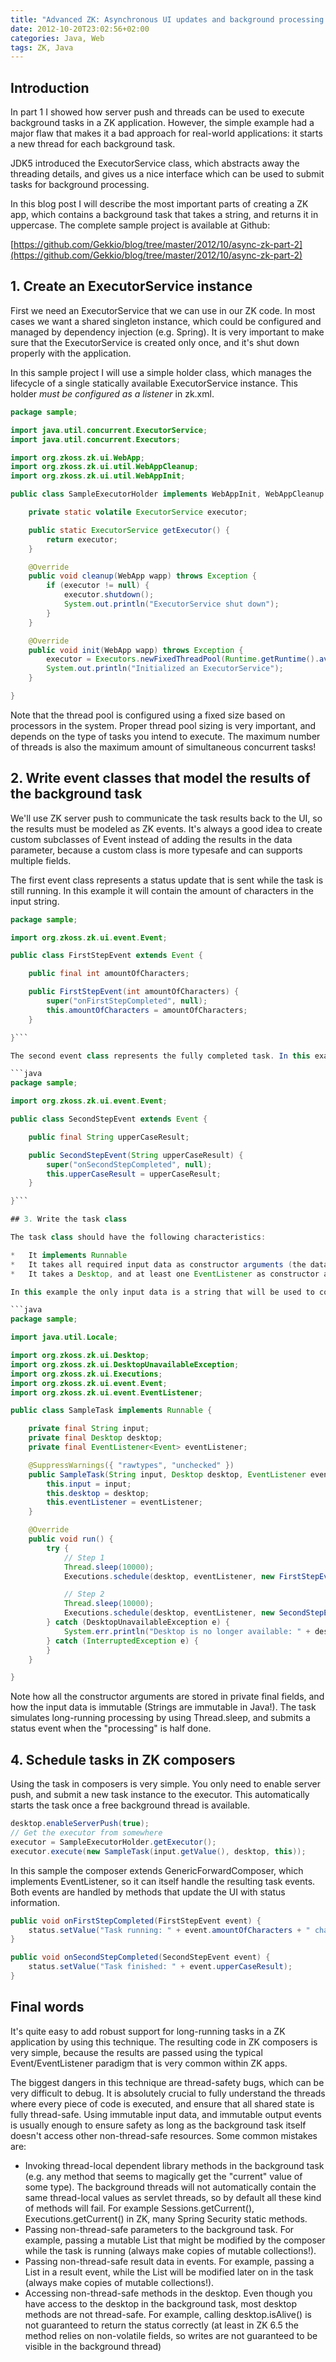 ```yaml
---
title: "Advanced ZK: Asynchronous UI updates and background processing – part 2"
date: 2012-10-20T23:02:56+02:00
categories: Java, Web
tags: ZK, Java
---
```


## Introduction

In part 1 I showed how server push and threads can be used to execute background tasks in a ZK application. However, the simple example had a major flaw that makes it a bad approach for real-world applications: it starts a new thread for each background task.

JDK5 introduced the ExecutorService class, which abstracts away the threading details, and gives us a nice interface which can be used to submit tasks for background processing.

In this blog post I will describe the most important parts of creating a ZK app, which contains a background task that takes a string, and returns it in uppercase. The complete sample project is available at Github:

[https://github.com/Gekkio/blog/tree/master/2012/10/async-zk-part-2](https://github.com/Gekkio/blog/tree/master/2012/10/async-zk-part-2)

## 1. Create an ExecutorService instance

First we need an ExecutorService that we can use in our ZK code. In most cases we want a shared singleton instance, which could be configured and managed by dependency injection (e.g. Spring). It is very important to make sure that the ExecutorService is created only once, and it's shut down properly with the application.

In this sample project I will use a simple holder class, which manages the lifecycle of a single statically available ExecutorService instance. This holder _must be configured as a listener_ in zk.xml.

```java
package sample;

import java.util.concurrent.ExecutorService;
import java.util.concurrent.Executors;

import org.zkoss.zk.ui.WebApp;
import org.zkoss.zk.ui.util.WebAppCleanup;
import org.zkoss.zk.ui.util.WebAppInit;

public class SampleExecutorHolder implements WebAppInit, WebAppCleanup {

    private static volatile ExecutorService executor;

    public static ExecutorService getExecutor() {
        return executor;
    }

    @Override
    public void cleanup(WebApp wapp) throws Exception {
        if (executor != null) {
            executor.shutdown();
            System.out.println("ExecutorService shut down");
        }
    }

    @Override
    public void init(WebApp wapp) throws Exception {
        executor = Executors.newFixedThreadPool(Runtime.getRuntime().availableProcessors());
        System.out.println("Initialized an ExecutorService");
    }

}
```

Note that the thread pool is configured using a fixed size based on processors in the system. Proper thread pool sizing is very important, and depends on the type of tasks you intend to execute. The maximum number of threads is also the maximum amount of simultaneous concurrent tasks!

## 2. Write event classes that model the results of the background task

We'll use ZK server push to communicate the task results back to the UI, so the results must be modeled as ZK events. It's always a good idea to create custom subclasses of Event instead of adding the results in the data parameter, because a custom class is more typesafe and can supports multiple fields.

The first event class represents a status update that is sent while the task is still running. In this example it will contain the amount of characters in the input string.

```java
package sample;

import org.zkoss.zk.ui.event.Event;

public class FirstStepEvent extends Event {

    public final int amountOfCharacters;

    public FirstStepEvent(int amountOfCharacters) {
        super("onFirstStepCompleted", null);
        this.amountOfCharacters = amountOfCharacters;
    }

}```

The second event class represents the fully completed task. In this example it contains the input string in upper case.

```java
package sample;

import org.zkoss.zk.ui.event.Event;

public class SecondStepEvent extends Event {

    public final String upperCaseResult;

    public SecondStepEvent(String upperCaseResult) {
        super("onSecondStepCompleted", null);
        this.upperCaseResult = upperCaseResult;
    }

}```

## 3. Write the task class

The task class should have the following characteristics:

*   It implements Runnable
*   It takes all required input data as constructor arguments (the data should be immutable if possible!). This input data must be thread-safe, and generally should not include any ZK-related stuff (no components, sessions, etc.). For example, if you want to use a Textbox value as input, read the value in advance and _don't pass the Textbox itself as an argument_.
*   It takes a Desktop, and at least one EventListener as constructor arguments. They are needed for sending the results back to the UI

In this example the only input data is a string that will be used to compute the task results.

```java
package sample;

import java.util.Locale;

import org.zkoss.zk.ui.Desktop;
import org.zkoss.zk.ui.DesktopUnavailableException;
import org.zkoss.zk.ui.Executions;
import org.zkoss.zk.ui.event.Event;
import org.zkoss.zk.ui.event.EventListener;

public class SampleTask implements Runnable {

    private final String input;
    private final Desktop desktop;
    private final EventListener<Event> eventListener;

    @SuppressWarnings({ "rawtypes", "unchecked" })
    public SampleTask(String input, Desktop desktop, EventListener eventListener) {
        this.input = input;
        this.desktop = desktop;
        this.eventListener = eventListener;
    }

    @Override
    public void run() {
        try {
            // Step 1
            Thread.sleep(10000);
            Executions.schedule(desktop, eventListener, new FirstStepEvent(input.length()));

            // Step 2
            Thread.sleep(10000);
            Executions.schedule(desktop, eventListener, new SecondStepEvent(input.toUpperCase(Locale.ENGLISH)));
        } catch (DesktopUnavailableException e) {
            System.err.println("Desktop is no longer available: " + desktop);
        } catch (InterruptedException e) {
        }
    }

}
```

Note how all the constructor arguments are stored in private final fields, and how the input data is immutable (Strings are immutable in Java!). The task simulates long-running processing by using Thread.sleep, and submits a status event when the "processing" is half done.

## 4. Schedule tasks in ZK composers

Using the task in composers is very simple. You only need to enable server push, and submit a new task instance to the executor. This automatically starts the task once a free background thread is available.

```java
desktop.enableServerPush(true);
// Get the executor from somewhere
executor = SampleExecutorHolder.getExecutor();
executor.execute(new SampleTask(input.getValue(), desktop, this));
```

In this sample the composer extends GenericForwardComposer, which implements EventListener, so it can itself handle the resulting task events. Both events are handled by methods that update the UI with status information.

```java
public void onFirstStepCompleted(FirstStepEvent event) {
    status.setValue("Task running: " + event.amountOfCharacters + " characters in input");
}

public void onSecondStepCompleted(SecondStepEvent event) {
    status.setValue("Task finished: " + event.upperCaseResult);
}
```

## Final words

It's quite easy to add robust support for long-running tasks in a ZK application by using this technique. The resulting code in ZK composers is very simple, because the results are passed using the typical Event/EventListener paradigm that is very common within ZK apps.

The biggest dangers in this technique are thread-safety bugs, which can be very difficult to debug. It is absolutely crucial to fully understand the threads where every piece of code is executed, and ensure that all shared state is fully thread-safe. Using immutable input data, and immutable output events is usually enough to ensure safety as long as the background task itself doesn't access other non-thread-safe resources. Some common mistakes are:

*   Invoking thread-local dependent library methods in the background task (e.g. any method that seems to magically get the "current" value of some type). The background threads will not automatically contain the same thread-local values as servlet threads, so by default all these kind of methods will fail. For example Sessions.getCurrent(), Executions.getCurrent() in ZK, many Spring Security static methods.
*   Passing non-thread-safe parameters to the background task. For example, passing a mutable List that might be modified by the composer while the task is running (always make copies of mutable collections!).
*   Passing non-thread-safe result data in events. For example, passing a List in a result event, while the List will be modified later on in the task (always make copies of mutable collections!).
*   Accessing non-thread-safe methods in the desktop. Even though you have access to the desktop in the background task, most desktop methods are not thread-safe. For example, calling desktop.isAlive() is not guaranteed to return the status correctly (at least in ZK 6.5 the method relies on non-volatile fields, so writes are not guaranteed to be visible in the background thread)
